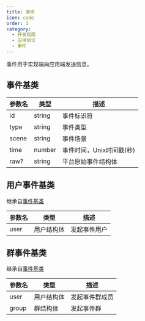 ```yaml
---
title: 事件
icon: code
order: 1
category:
  - 开发指南
  - 应用协议
  - 事件
---
```


事件用于实现端向应用端发送信息。

## 事件基类

| 参数名 | 类型   | 描述                     |
| ------ | ------ | ------------------------ |
| id     | string | 事件标识符               |
| type   | string | 事件类型                 |
| scene  | string | 事件场景                 |
| time   | number | 事件时间，Unix时间戳(秒) |
| raw?   | string | 平台原始事件结构体       |

## 用户事件基类

继承自[事件基类](#事件基类)

| 参数名 | 类型       | 描述         |
| ------ | ---------- | ------------ |
| user   | 用户结构体 | 发起事件用户 |

## 群事件基类

继承自[事件基类](#事件基类)

| 参数名 | 类型       | 描述           |
| ------ | ---------- | -------------- |
| user   | 用户结构体 | 发起事件群成员 |
| group  | 群结构体   | 发起事件群     |

<Catalog />
